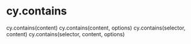 # cy.contains


cy.contains(content)
cy.contains(content, options)
cy.contains(selector, content)
cy.contains(selector, content, options)